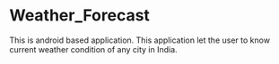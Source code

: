 # Weather_Forecast
This is android based application.
This application let the user to know current weather condition of any city in India. 

